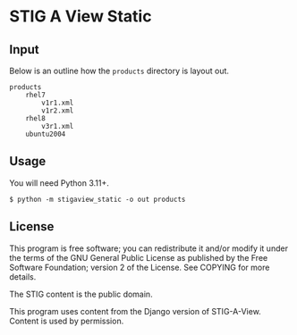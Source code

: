 # STIG A View Static

## Input
Below is an outline how the `products` directory is layout out.
```
products
    rhel7
        v1r1.xml
        v1r2.xml
    rhel8
        v3r1.xml
    ubuntu2004
```

## Usage
You will need Python 3.11+.

```
$ python -m stigaview_static -o out products
```

## License
This program is free software; you can redistribute it and/or modify
it under the terms of the GNU General Public License as published by
the Free Software Foundation; version 2 of the License.
See COPYING for more details.

The STIG content is the public domain.

This program uses content from the Django version of STIG-A-View.
Content is used by permission.

